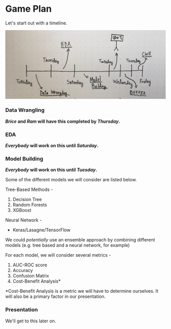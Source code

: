 # Game Plan

Let's start out with a timeline.

![alt text](https://github.com/ExSidius/KaggleWestNile/blob/master/imgs/FullSizeRender.jpg "I hope this is legible")

### Data Wrangling

**_Brice_ and _Ram_ will have this completed by _Thursday_.**

### EDA

**_Everybody_ will work on this until _Saturday_.**

### Model Building

**_Everybody_ will work on this until _Tuesday_.**

Some of the different models we will consider are listed below.

Tree-Based Methods - 
1. Decision Tree
2. Random Forests
3. XGBoost

Neural Network - 
* Keras/Lasagne/TensorFlow

We could *potentially* use an ensemble approach by combining different models (e.g. tree based and a neural network, for example)

For each model, we will consider several metrics - 
1. AUC-ROC score
2. Accuracy
3. Confusion Matrix
4. Cost-Benefit Analysis*

*Cost-Benefit Analysis is a metric we will have to determine ourselves. It will also be a primary factor in our presentation.

### Presentation

We'll get to this later on.
